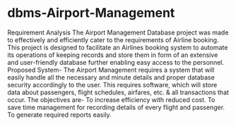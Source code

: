# dbms-Airport-Management

Requirement Analysis
The Airport Management Database project was made to effectively and efficiently cater to the requirements of Airline booking. This project is designed to facilitate an Airlines booking system to automate its operations of keeping records and store them in form of an extensive and user-friendly database further enabling easy access to the personnel. Proposed System- The Airport Management requires a system that will easily handle all the necessary and minute details and proper database security accordingly to the user. This requires software, which will store data about passengers, flight schedules, airfares, etc. & all transactions that occur. The objectives are- To increase efficiency with reduced cost. To save time management for recording details of every flight and passenger. To generate required reports easily.
